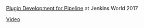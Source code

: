 [Plugin Development for Pipeline](https://jenkinsworld20162017.sched.com/event/ALMs/plugin-development-for-pipeline) at Jenkins World 2017

[Video](https://youtu.be/8jpCt3bZ6SQ)

